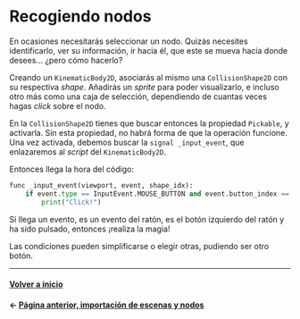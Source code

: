 # Recogiendo nodos

En ocasiones necesitarás seleccionar un nodo. Quizás necesites identificarlo, ver su información, ir hacia él, que este se mueva hacia donde desees... ¿pero cómo hacerlo?

Creando un `KinematicBody2D`, asociarás al mismo una `CollisionShape2D` con su respectiva _shape_. Añadirás un _sprite_ para poder visualizarlo, e incluso otro más como una caja de selección, dependiendo de cuantas veces hagas _click_ sobre el nodo.

En la `CollisionShape2D` tienes que buscar entonces la propiedad `Pickable`, y activarla. Sin esta propiedad, no habrá forma de que la operación funcione. Una vez activada, debemos buscar la `signal _input_event`, que enlazaremos al _script_ del `KinematicBody2D`.

Entonces llega la hora del código:

```py
func _input_event(viewport, event, shape_idx):
    if event.type == InputEvent.MOUSE_BUTTON and event.button_index == BUTTON_LEFT and event.pressed:
        print("Click!")
```

Si llega un evento, es un evento del ratón, es el botón izquierdo del ratón y ha sido pulsado, entonces ¡realiza la magia!

Las condiciones pueden simplificarse o elegir otras, pudiendo ser otro botón.

---
#### [Volver a inicio](../README.md)
#### ← [Página anterior, importación de escenas y nodos](import.md)